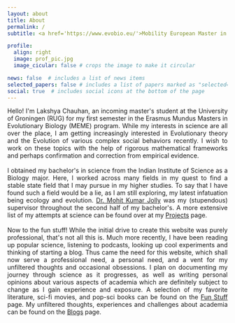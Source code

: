 ```yaml
---
layout: about
title: About
permalink: /
subtitle: <a href='https://www.evobio.eu/'>Mobility European Master in Evolution</a>, Groningen, Netherlands

profile:
  align: right
  image: prof_pic.jpg
  image_cicular: false # crops the image to make it circular

news: false  # includes a list of news items
selected_papers: false # includes a list of papers marked as "selected={true}"
social: true  # includes social icons at the bottom of the page
---
```


<div style="text-align: justify">
Hello! I'm Lakshya Chauhan, an incoming master's student at the University of Groningen (RUG) for my first semester in the Erasmus Mundus Masters in Evolutionary Biology (MEME) program. While my interests in science are all over the place, I am getting increasingly interested in Evolutionary theory and the Evolution of various complex social behaviors recently. I wish to work on these topics with the help of rigorous mathematical frameworks and perhaps confirmation and correction from empirical evidence.
<br>
<br>
I obtained my bachelor's in science from the Indian Institute of Science as a Biology major. Here, I worked across many fields in my quest to find a stable state field that I may pursue in my higher studies. To say that I have found such a field would be a lie, as I am still exploring, my latest infatuation being ecology and evolution. <a href="https://be.iisc.ac.in/~mkjolly/">Dr. Mohit Kumar Jolly</a> was my (stupendous) supervisor throughout the second half of my bachelor's. A more extensive list of my attempts at science can be found over at my <a href="https://lakshya3141.github.io/projects/">Projects</a> page.
<br>
<br>
Now to the fun stuff! While the initial drive to create this website was purely professional, that's not all this is. Much more recently, I have been reading up popular science, listening to podcasts, looking up cool experiments and thinking of starting a blog. Thus came the need for this website, which shall now serve a professional need, a personal need, and a vent for my unfiltered thoughts and occasional obsessions. I plan on documenting my journey through science as it progresses, as well as writing personal opinions about various aspects of academia which are definitely subject to change as I gain experience and exposure. A selection of my favorite literature, sci-fi movies, and pop-sci books can be found on the <a href="https://lakshya3141.github.io/blog/">Fun Stuff</a> page. My unfiltered thoughts, experiences and challenges about academia can be found on the <a href="https://lakshya3141.github.io/blog/">Blogs</a> page. 
</div>
